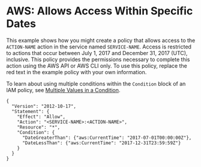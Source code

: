 # AWS: Allows Access Within Specific Dates<a name="reference_policies_examples_aws-dates"></a>

This example shows how you might create a policy that allows access to the `ACTION-NAME` action in the service named `SERVICE-NAME`\. Access is restricted to actions that occur between July 1, 2017 and December 31, 2017 \(UTC\), inclusive\. This policy provides the permissions necessary to complete this action using the AWS API or AWS CLI only\. To use this policy, replace the red text in the example policy with your own information\.

To learn about using multiple conditions within the `Condition` block of an IAM policy, see [Multiple Values in a Condition](reference_policies_elements_condition.md#Condition-multiple-conditions)\.

```
{
  "Version": "2012-10-17",
  "Statement": {
    "Effect": "Allow",
    "Action": "<SERVICE-NAME>:<ACTION-NAME>",    
    "Resource": "*",
    "Condition": {
      "DateGreaterThan": {"aws:CurrentTime": "2017-07-01T00:00:00Z"},
      "DateLessThan": {"aws:CurrentTime": "2017-12-31T23:59:59Z"}
    }
  }
}
```